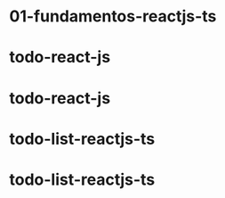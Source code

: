 # 01-fundamentos-reactjs-ts
# todo-react-js
# todo-react-js
# todo-list-reactjs-ts
# todo-list-reactjs-ts
